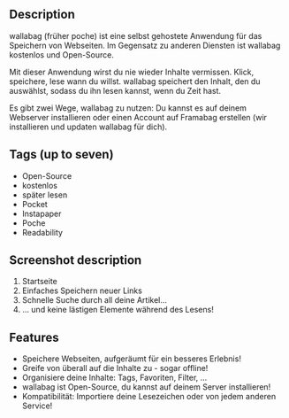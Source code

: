 ## Description
wallabag (früher poche) ist eine selbst gehostete Anwendung für das Speichern von Webseiten. Im Gegensatz zu anderen Diensten ist wallabag kostenlos und Open-Source.

Mit dieser Anwendung wirst du nie wieder Inhalte vermissen. Klick, speichere, lese wann du willst. wallabag speichert den Inhalt, den du auswählst, sodass du ihn lesen kannst, wenn du Zeit hast.

Es gibt zwei Wege, wallabag zu nutzen: Du kannst es auf deinem Webserver installieren oder einen Account auf Framabag erstellen (wir installieren und updaten wallabag für dich).

## Tags (up to seven)
- Open-Source
- kostenlos
- später lesen
- Pocket
- Instapaper
- Poche
- Readability

## Screenshot description
1. Startseite
2. Einfaches Speichern neuer Links
3. Schnelle Suche durch all deine Artikel…
4. … und keine lästigen Elemente während des Lesens!

## Features
- Speichere Webseiten, aufgeräumt für ein besseres Erlebnis!
- Greife von überall auf die Inhalte zu - sogar offline!
- Organisiere deine Inhalte: Tags, Favoriten, Filter, …
- wallabag ist Open-Source, du kannst auf deinem Server installieren!
- Kompatibilität: Importiere deine Lesezeichen oder von jedem anderen Service!
